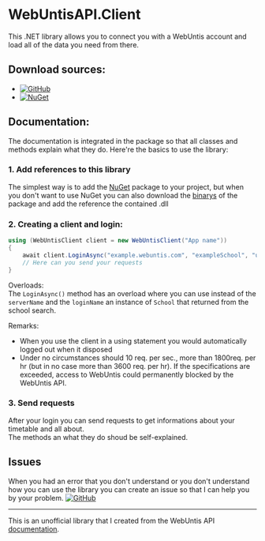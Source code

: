 # WebUntisAPI.Client

This .NET library allows you to connect you with a WebUntis account and load all of the data you need from there.<br>

## Download sources:
- [![GitHub](https://img.shields.io/badge/GitHub-Releases-black)](https://github.com/Suiram1701/WebUntisAPI.Client/releases)<br>
- [![NuGet](https://img.shields.io/badge/NuGet-Package-blue)](https://www.nuget.org/packages/Suiram1.WebUntisAPI.Client)

## Documentation:
The documentation is integrated in the package so that all classes and methods explain what they do. Here're the basics to use the library:

### 1. Add references to this library
The simplest way is to add the [NuGet](https://www.nuget.org/packages/Suiram1.WebUntisAPI.Client) package to your project,
but when you don't want to use NuGet you can also download the [binarys](https://github.com/Suiram1701/WebUntisAPI.Client/releases) of the package and add the reference the contained .dll

### 2. Creating a client and login:

```C#
using (WebUntisClient client = new WebUntisClient("App name"))
{
    await client.LoginAsync("example.webuntis.com", "exampleSchool", "username", "password")
    // Here can you send your requests
}
```
Overloads:<br>
The `LoginAsync()` method has an overload where you can use instead of the `serverName` and the `loginName` an instance of `School` that returned from the school search.

Remarks:<br>
- When you use the client in a using statement you would automatically logged out when it disposed
- Under no circumstances should 10 req. per sec., more than 1800req. per hr (but in no case more than 3600 req. per hr). If the specifications are exceeded, access to WebUntis could permanently blocked by the WebUntis API.

### 3. Send requests
After your login you can send requests to get informations about your timetable and all about.<br>
The methods an what they do shoud be self-explained.<br>

## Issues
When you had an error that you don't understand or you don't understand how you can use the library you can create an issue so that I can help you by your problem.
[![GitHub](https://img.shields.io/badge/GitHub-Issues-red)](https://github.com/Suiram1701/WebUntisAPI.Client/issues)

<hr>

This is an unofficial library that I created from the WebUntis API [documentation](https://untis-sr.ch/wp-content/uploads/2019/11/2018-09-20-WebUntis_JSON_RPC_API.pdf).

